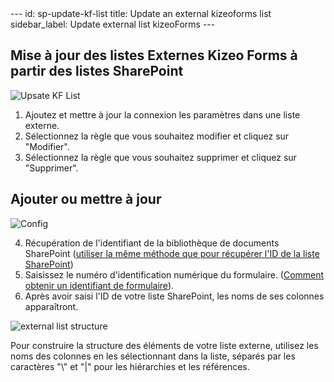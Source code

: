 <meta name="robots" content="noindex">
---
id: sp-update-kf-list
title: Update an external kizeoforms list
sidebar_label: Update external list kizeoForms
---

## Mise à jour des listes Externes Kizeo Forms à partir des listes SharePoint

![Upsate KF List][upkflist-01]

1. Ajoutez et mettre à jour la connexion les paramètres dans une liste externe.
2. Sélectionnez la règle que vous souhaitez modifier et cliquez sur "Modifier".
3. Sélectionnez la règle que vous souhaitez supprimer et cliquez sur "Supprimer".

## Ajouter ou mettre à jour

![Config][upkflist-02]

4. Récupération de l'identifiant de la bibliothèque de documents SharePoint (<a href="http://localhost:3000/kizeo-forms-documentations/docs/fr/sp-update-list" target="_blank">utiliser la même méthode que pour récupérer l'ID de la liste SharePoint</a>)
5. Saisissez le numéro d'identification numérique du formulaire. (<a href="https://www.kizeo-forms.com/fr/obtenir-id-formulaire/" target="_blank">Comment obtenir un identifiant de formulaire</a>).
6. Après avoir saisi l'ID de votre liste SharePoint, les noms de ses colonnes apparaîtront.

![external list structure][upkflist-03]

Pour construire la structure des éléments de votre liste externe, utilisez les noms des colonnes en les sélectionnant dans la liste, séparés par les caractères "\\" et "|" pour les hiérarchies et les références.

<!-- ************************** -->
<!-- ***** Pictures List ****** --> 
<!-- ************************** -->

[upkflist-01]: /kizeo-forms-documentations/img/sp/en/update-kf-list-01.png
[upkflist-02]: /kizeo-forms-documentations/img/sp/en/update-kf-list-02.png
[upkflist-03]: /kizeo-forms-documentations/img/sp/en/update-kf-list-03.png